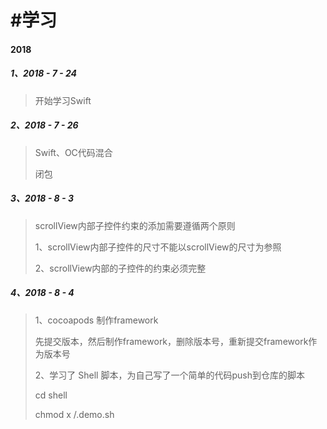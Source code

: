 # \#学习

#### 2018

##### 1、2018 - 7 - 24

> 开始学习Swift

##### 2、2018 - 7 - 26

> Swift、OC代码混合
>
> 闭包

##### 3、2018 - 8 - 3

> scrollView内部子控件约束的添加需要遵循两个原则
>
> 1、scrollView内部子控件的尺寸不能以scrollView的尺寸为参照
>
> 2、scrollView内部的子控件的约束必须完整

##### 4、2018 - 8 - 4

> 1、cocoapods 制作framework
>
> 先提交版本，然后制作framework，删除版本号，重新提交framework作为版本号
>
> 2、学习了 Shell 脚本，为自己写了一个简单的代码push到仓库的脚本
>
> cd shell
>
> chmod x /.demo.sh



